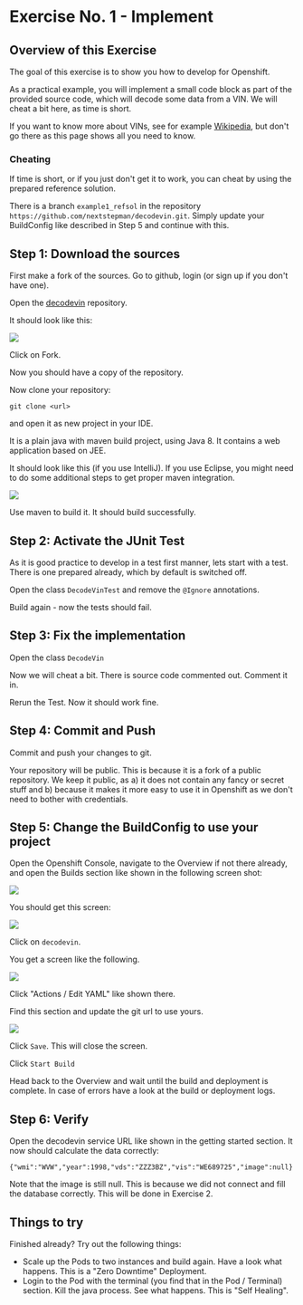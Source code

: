 # Exercise No. 1 - Implement

## Overview of this Exercise

The goal of this exercise is to show you how to develop for Openshift. 

As a practical example, you will implement a small code block as part of the provided source code, which will decode some data from a VIN. We will cheat a bit here, as time is short. 

If you want to know more about VINs, see for example [Wikipedia](https://en.wikipedia.org/wiki/Vehicle_identification_number), but don't go there as this page shows all you need to know. 

### Cheating

If time is short, or if you just don't get it to work, you can cheat by using the prepared reference solution.

There is a branch `example1_refsol` in the repository `https://github.com/nextstepman/decodevin.git`. Simply update your BuildConfig like described in Step 5 and continue with this. 

## Step 1: Download the sources

First make a fork of the sources. Go to github, login (or sign up if you don't have one). 

Open the [decodevin](https://github.com/nextstepman/decodevin) repository.

It should look like this:

![](github.png)

Click on Fork.

Now you should have a copy of the repository. 

Now clone your repository:

```
git clone <url>
```

and open it as new project in your IDE. 

It is a plain java with maven build project, using Java 8. It contains a web application based on JEE.

It should look like this (if you use IntelliJ). If you use Eclipse, you might need to do some additional steps to get proper maven integration. 

![](project.png)

Use maven to build it. It should build successfully. 

## Step 2: Activate the JUnit Test

As it is good practice to develop in a test first manner, lets start with a test. There is one prepared already, which by default is switched off. 

Open the class `DecodeVinTest` and remove the `@Ignore` annotations. 

Build again - now the tests should fail. 

## Step 3: Fix the implementation

Open the class `DecodeVin`

Now we will cheat a bit. There is source code commented out. Comment it in. 

Rerun the Test. Now it should work fine.

## Step 4: Commit and Push

Commit and push your changes to git.

Your repository will be public. This is because it is a fork of a public repository. We keep it public, as a) it does not contain any fancy or secret stuff and b) because it makes it more easy to use it in Openshift as we don't need to bother with credentials. 

## Step 5: Change the BuildConfig to use your project

Open the Openshift Console, navigate to the Overview if not there already, and open the Builds section like shown in the following screen shot:

![](Builds.png)

You should get this screen:

![](BuildList.png)

Click on `decodevin`.

You get a screen like the following. 

![](OpenYaml.png)

Click "Actions / Edit YAML" like shown there.

Find this section and update the git url to use yours.

![](GitUrl.png)

Click `Save`. This will close the screen.

Click `Start Build`

Head back to the Overview and wait until the build and deployment is complete. In case of errors have a look at the build or deployment logs. 

## Step 6: Verify

Open the decodevin service URL like shown in the getting started section. It now should calculate the data correctly:

```
{"wmi":"WVW","year":1998,"vds":"ZZZ3BZ","vis":"WE689725","image":null}
```

Note that the image is still null. This is because we did not connect and fill the database correctly. This will be done in Exercise 2.

## Things to try

Finished already? Try out the following things:

* Scale up the Pods to two instances and build again. Have a look what happens. This is a "Zero Downtime" Deployment. 
* Login to the Pod with the terminal (you find that in the Pod / Terminal) section. Kill the java process. See what happens. This is "Self Healing". 
